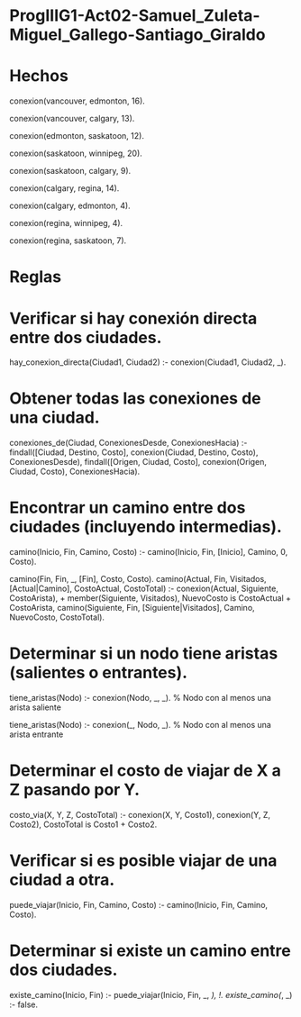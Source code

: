 # ProgIIIG1-Act02-Samuel_Zuleta-Miguel_Gallego-Santiago_Giraldo


# Hechos

conexion(vancouver, edmonton, 16).

conexion(vancouver, calgary, 13).

conexion(edmonton, saskatoon, 12).

conexion(saskatoon, winnipeg, 20).

conexion(saskatoon, calgary, 9).

conexion(calgary, regina, 14).

conexion(calgary, edmonton, 4).

conexion(regina, winnipeg, 4).

conexion(regina, saskatoon, 7).


# Reglas

# Verificar si hay conexión directa entre dos ciudades.

hay_conexion_directa(Ciudad1, Ciudad2) :- 
    conexion(Ciudad1, Ciudad2, _).

# Obtener todas las conexiones de una ciudad.

conexiones_de(Ciudad, ConexionesDesde, ConexionesHacia) :-
    findall([Ciudad, Destino, Costo], conexion(Ciudad, Destino, Costo), ConexionesDesde),
    findall([Origen, Ciudad, Costo], conexion(Origen, Ciudad, Costo), ConexionesHacia).

# Encontrar un camino entre dos ciudades (incluyendo intermedias).

camino(Inicio, Fin, Camino, Costo) :-
    camino(Inicio, Fin, [Inicio], Camino, 0, Costo).

camino(Fin, Fin, _, [Fin], Costo, Costo).
camino(Actual, Fin, Visitados, [Actual|Camino], CostoActual, CostoTotal) :-
    conexion(Actual, Siguiente, CostoArista),
    \+ member(Siguiente, Visitados),
    NuevoCosto is CostoActual + CostoArista,
    camino(Siguiente, Fin, [Siguiente|Visitados], Camino, NuevoCosto, CostoTotal).

# Determinar si un nodo tiene aristas (salientes o entrantes).

tiene_aristas(Nodo) :-
    conexion(Nodo, _, _).  % Nodo con al menos una arista saliente

tiene_aristas(Nodo) :-
    conexion(_, Nodo, _).  % Nodo con al menos una arista entrante

# Determinar el costo de viajar de X a Z pasando por Y.

costo_via(X, Y, Z, CostoTotal) :-
    conexion(X, Y, Costo1),
    conexion(Y, Z, Costo2),
    CostoTotal is Costo1 + Costo2.

# Verificar si es posible viajar de una ciudad a otra.

puede_viajar(Inicio, Fin, Camino, Costo) :-
    camino(Inicio, Fin, Camino, Costo).

# Determinar si existe un camino entre dos ciudades.

existe_camino(Inicio, Fin) :-
    puede_viajar(Inicio, Fin, _, _), !.
existe_camino(_, _) :- 
    false.


